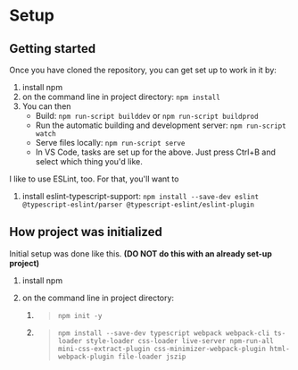 # Setup

## Getting started

Once you have cloned the repository, you can get set up to work in it by:

1. install npm
2. on the command line in project directory: `npm install`
3. You can then
    - Build: `npm run-script builddev` or `npm run-script buildprod`
    - Run the automatic building and development server: `npm run-script watch`
    - Serve files locally: `npm run-script serve`
    - In VS Code, tasks are set up for the above. Just press Ctrl+B and select which thing you'd like.

I like to use ESLint, too. For that, you'll want to

1. install eslint-typescript-support: `npm install --save-dev eslint @typescript-eslint/parser @typescript-eslint/eslint-plugin`

## How project was initialized

Initial setup was done like this. **(DO NOT do this with an already set-up project)**

1. install npm
2. on the command line in project directory:

    1. > `npm init -y`
    2. > `npm install --save-dev typescript webpack webpack-cli ts-loader style-loader css-loader live-server npm-run-all mini-css-extract-plugin css-minimizer-webpack-plugin html-webpack-plugin file-loader jszip`

